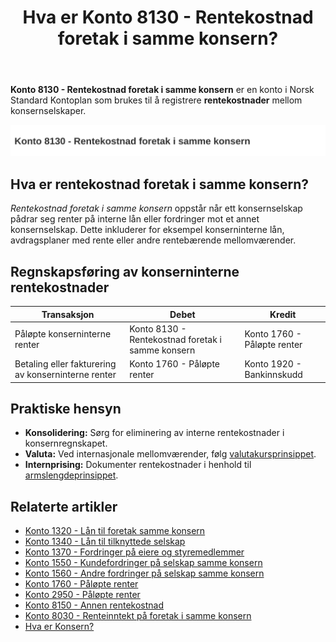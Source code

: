 ﻿---
title: "Hva er Konto 8130 - Rentekostnad foretak i samme konsern?"
seoTitle: "Konto 8130 | Rentekostnad foretak i samme konsern | Kontoplan"
description: "Konto 8130 brukes til konserninterne rentekostnader. Les om bokføring, periodisering og eliminering i konsernregnskap."
summary: "Konto 8130: konserninterne rentekostnader. Bokføring og prinsipper."
---

**Konto 8130 - Rentekostnad foretak i samme konsern** er en konto i Norsk Standard Kontoplan som brukes til å registrere **rentekostnader** mellom konsernselskaper.

![Illustrasjon av konto 8130 Rentekostnad foretak i samme konsern](8130-rentekostnad-foretak-i-samme-konsern-image.svg)

## Hva er rentekostnad foretak i samme konsern?

*Rentekostnad foretak i samme konsern* oppstår når ett konsernselskap pådrar seg renter på interne lån eller fordringer mot et annet konsernselskap. Dette inkluderer for eksempel konserninterne lån, avdragsplaner med rente eller andre rentebærende mellomværender.

## Regnskapsføring av konserninterne rentekostnader

| Transaksjon                                      | Debet                                                       | Kredit                             |
|--------------------------------------------------|-------------------------------------------------------------|------------------------------------|
| Påløpte konserninterne renter                    | Konto 8130 - Rentekostnad foretak i samme konsern           | Konto 1760 - Påløpte renter        |
| Betaling eller fakturering av konserninterne renter | Konto 1760 - Påløpte renter                                 | Konto 1920 - Bankinnskudd          |

## Praktiske hensyn

* **Konsolidering:** Sørg for eliminering av interne rentekostnader i konsernregnskapet.
* **Valuta:** Ved internasjonale mellomværender, følg [valutakursprinsippet](/blogs/regnskap/hva-er-valutakurs "Hva er Valutakurs? Prinsipper for valutahåndtering i regnskap").
* **Internprising:** Dokumenter rentekostnader i henhold til [armslengdeprinsippet](/blogs/regnskap/hva-er-internprising "Hva er Internprising? Retningslinjer for konserninternt salg").

## Relaterte artikler

* [Konto 1320 - Lån til foretak samme konsern](/blogs/kontoplan/1320-lan-til-foretak-samme-konsern "Konto 1320 - Lån til foretak samme konsern")
* [Konto 1340 - Lån til tilknyttede selskap](/blogs/kontoplan/1340-lan-til-tilknyttede-selskap "Konto 1340 - Lån til tilknyttede selskap")
* [Konto 1370 - Fordringer på eiere og styremedlemmer](/blogs/kontoplan/1370-fordringer-pa-eiere-og-styremedlemmer "Konto 1370 - Fordringer på eiere og styremedlemmer")
* [Konto 1550 - Kundefordringer på selskap samme konsern](/blogs/kontoplan/1550-kundefordringer-pa-selskap-samme-konsern "Konto 1550 - Kundefordringer på selskap samme konsern")
* [Konto 1560 - Andre fordringer på selskap samme konsern](/blogs/kontoplan/1560-andre-fordringer-pa-selskap-samme-konsern "Konto 1560 - Andre fordringer på selskap samme konsern")
* [Konto 1760 - Påløpte renter](/blogs/kontoplan/1760-palopte-renter "Konto 1760 - Påløpte renter: Regnskapsføring av påløpte renteutgifter")
* [Konto 2950 - Påløpte renter](/blogs/kontoplan/2950-palopte-renter "Konto 2950 - Påløpte renter: Regnskapsføring av påløpte renteutgifter")
* [Konto 8150 - Annen rentekostnad](/blogs/kontoplan/8150-annen-rentekostnad "Konto 8150 - Annen rentekostnad: Guide til andre rentekostnader")
* [Konto 8030 - Renteinntekt på foretak i samme konsern](/blogs/kontoplan/8030-renteinntekt-pa-foretak-i-samme-konsern "Konto 8030 - Renteinntekt på foretak i samme konsern")
* [Hva er Konsern?](/blogs/regnskap/hva-er-konsern "Hva er Konsern? Komplett Guide til Konsernstrukturer og Konsernregnskap")






